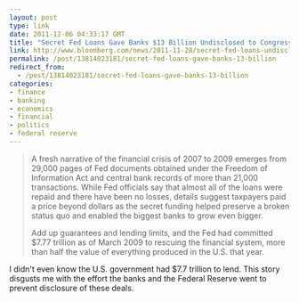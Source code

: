 ```yaml
---
layout: post
type: link
date: 2011-12-06 04:33:17 GMT
title: "Secret Fed Loans Gave Banks $13 Billion Undisclosed to Congress"
link: http://www.bloomberg.com/news/2011-11-28/secret-fed-loans-undisclosed-to-congress-gave-banks-13-billion-in-income.html
permalink: /post/13814023181/secret-fed-loans-gave-banks-13-billion
redirect_from: 
  - /post/13814023181/secret-fed-loans-gave-banks-13-billion
categories:
- finance
- banking
- economics
- financial
- politics
- federal reserve
---
```

<blockquote><p>A fresh narrative of the financial crisis of 2007 to 2009 emerges from 29,000 pages of Fed documents obtained under the Freedom of Information Act and central bank records of more than 21,000 transactions. While Fed officials say that almost all of the loans were repaid and there have been no losses, details suggest taxpayers paid a price beyond dollars as the secret funding helped preserve a broken status quo and enabled the biggest banks to grow even bigger.</p>
<p>Add up guarantees and lending limits, and the Fed had committed $7.77 trillion as of March 2009 to rescuing the financial system, more than half the value of everything produced in the U.S. that year.</p></blockquote>
<p>I didn't even know the U.S. government had $7.7 trillion to lend. This story disgusts me with the effort the banks and the Federal Reserve went to prevent disclosure of these deals.</p>